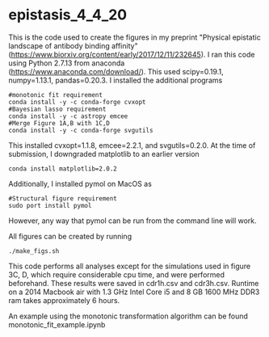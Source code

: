 # epistasis_4_4_20
This is the code used to create the figures in my preprint "Physical epistatic landscape of antibody binding affinity" (https://www.biorxiv.org/content/early/2017/12/11/232645). I ran this code using Python 2.7.13 from anaconda (https://www.anaconda.com/download/). This used scipy=0.19.1, numpy=1.13.1, pandas=0.20.3. I installed the additional programs
```
#monotonic fit requirement
conda install -y -c conda-forge cvxopt
#Bayesian lasso requirement
conda install -y -c astropy emcee
#Merge Figure 1A,B with 1C,D
conda install -y -c conda-forge svgutils
```
This installed cvxopt=1.1.8, emcee=2.2.1, and svgutils=0.2.0. At the time of submission, I downgraded matplotlib to an earlier version
```
conda install matplotlib=2.0.2
```

Additionally, I installed pymol on MacOS as

```
#Structural figure requirement
sudo port install pymol
```
However, any way that pymol can be run from the command line will work.

All figures can be created by running
```
./make_figs.sh
```
This code performs all analyses except for the simulations used in figure 3C, D, which require considerable cpu time, and were performed beforehand. These results were saved in cdr1h.csv and cdr3h.csv. Runtime on a 2014 Macbook air with 1.3 GHz Intel Core i5 and 8 GB 1600 MHz DDR3 ram takes approximately 6 hours.

An example using the monotonic transformation algorithm can be found monotonic_fit_example.ipynb

